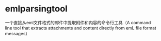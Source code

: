 # emlparsingtool
一个直接从eml文件格式的邮件中提取附件和内容的命令行工具（A command line tool that extracts attachments and content directly from emL file format messages）
